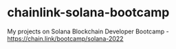 # chainlink-solana-bootcamp
My projects on Solana Blockchain Developer Bootcamp - https://chain.link/bootcamp/solana-2022
